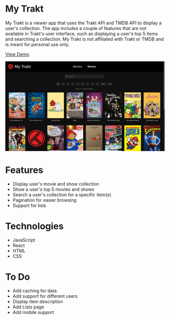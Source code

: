 # My Trakt

My Trakt is a viewer app that uses the Trakt API and TMDB API to display a user's collection. The app includes a couple of features that are not available in Trakt's user interface, such as displaying a user's top 5 items and searching a collection. My Trakt is not affiliated with Trakt or TMDB and is meant for personal use only.

[View Demo](https://redraptor10.github.io/my-trakt/)

![My Trakt](/src/assets/preview.jpg)

# Features

- Display user's movie and show collection
- Show a user's top 5 movies and shows
- Search a user's collection for a specific item(s)
- Pagination for easier browsing
- Support for lists

# Technologies

- JavaScript
- React
- HTML
- CSS

# To Do
- Add caching for data
- Add support for different users
- Display item description
- Add Lists page
- Add mobile support